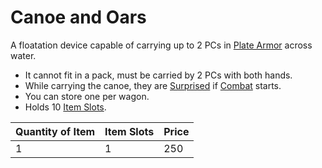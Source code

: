 # Canoe and Oars

A floatation device capable of carrying up to 2 PCs in [Plate Armor](../../Armor/Mundane%20Armor/Plate%20Armor.md) across water.

- It cannot fit in a pack, must be carried by 2 PCs with both hands.
- While carrying the canoe, they are [Surprised](../../../Game%20Procedures/Conditions/Surprised.md) if [Combat](../../../Game%20Procedures/Combat/Combat.md) starts.
- You can store one per wagon.
- Holds 10 [Item Slots](../../../../Player%20Characters/Derived%20Statistics/Item%20Slots.md).

| Quantity of Item | Item Slots | Price |
| ---------------- | ---------- | ----- |
| 1                | 1          | 250   |
